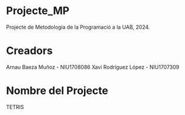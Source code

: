 # Projecte_MP
Projecte de Metodologia de la Programació a la UAB, 2024. 

# Creadors
Arnau Baeza Muñoz - NIU1708086
Xavi Rodríguez López - NIU1707309

# Nombre del Projecte
TETRIS